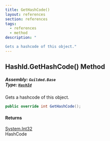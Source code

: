 ```yaml
---
title: GetHashCode()
layout: references
section: references
tags:
  - references
  - method
description: "

Gets a hashcode of this object."
---
```


## HashId.GetHashCode() Method
##### **Assembly:** `Guilded.Base`<br/>**Type:** [`HashId`](HashId 'Guilded.Base.HashId')

Gets a hashcode of this object.

```csharp
public override int GetHashCode();
```

#### Returns
[System.Int32](https://docs.microsoft.com/en-us/dotnet/api/System.Int32 'System.Int32')  
HashCode